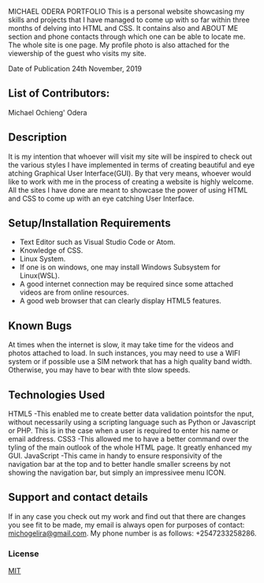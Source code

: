 MICHAEL ODERA PORTFOLIO
This is a personal website showcasing my skills and projects that I have managed to come up with so far within three 
months of delving into HTML and CSS. It contains also and ABOUT ME section and phone contacts through which one can be able to locate me.
The whole site is one page. My profile photo is also attached for the viewership of the guest who visits my site.

Date of Publication
24th November, 2019


## List of Contributors:
Michael Ochieng' Odera

## Description
It is my intention that whoever will visit my site will be inspired to check out the various styles I have implemented in terms of creating beautiful and 
eye atching Graphical User Interface(GUI). By that very means, whoever would like to work with me in the process of creating a website is highly welcome.
All the sites I have done are meant to showcase the power of using HTML and CSS to come up with an eye catching User Interface.


## Setup/Installation Requirements
* Text Editor such as Visual Studio Code or Atom.
* Knowledge of CSS.
* Linux System.
* If one is on windows, one may install Windows Subsystem for Linux(WSL).
* A good internet connection may be required since some attached videos are from online resources.
* A good web browser that can clearly display HTML5 features.



## Known Bugs
At times when the internet is slow, it may take time for the videos and photos attached to load. In such instances, you may need to use a WIFI system or if possible use a SIM network that has a high quality band width. Otherwise, you may have to bear with thte slow speeds.


## Technologies Used
HTML5
-This enabled me to create better data validation pointsfor the nput, without necessarily using a scripting language such as Python or Javascript or PHP.
This is in the case when a user is required to enter his name or email address.
CSS3
-This allowed me to have a better command over the tyling of the main outlook of the whole HTML page. It greatly enhanced my GUI.
JavaScript
-This came in handy to ensure responsivity of the navigation bar at the top and to better handle smaller screens by not showing the navigation bar, 
but simply an impressivee menu ICON.


## Support and contact details
If in any case you check out my work and find out that there are changes you see fit to be made, my email is always open for  purposes of contact: michogelira@gmail.com. My phone number is as follows: +2547233258286.

### License
[MIT](licence.html)